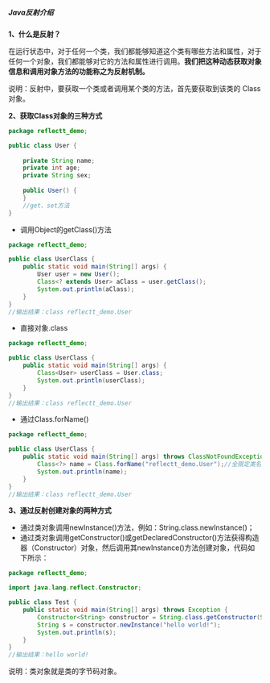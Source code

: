 ##### Java反射介绍

**1、什么是反射？**

在运行状态中，对于任何一个类，我们都能够知道这个类有哪些方法和属性，对于任何一个对象，我们都能够对它的方法和属性进行调用。**我们把这种动态获取对象信息和调用对象方法的功能称之为反射机制。**

说明：反射中，要获取一个类或者调用某个类的方法，首先要获取到该类的 Class 对象。

**2、获取Class对象的三种方式**

```java
package reflectt_demo;

public class User {
    
    private String name;
    private int age;
    private String sex;
    
    public User() {
    }
    //get、set方法
}
```

- 调用Object的getClass()方法

```java
package reflectt_demo;

public class UserClass {
    public static void main(String[] args) {
        User user = new User();
        Class<? extends User> aClass = user.getClass();
        System.out.println(aClass);
    }
}
//输出结果：class reflectt_demo.User
```

- 直接对象.class

```java
package reflectt_demo;

public class UserClass {
    public static void main(String[] args) {
        Class<User> userClass = User.class;
        System.out.println(userClass);
    }
}
//输出结果：class reflectt_demo.User
```

- 通过Class.forName()

```java
package reflectt_demo;

public class UserClass {
    public static void main(String[] args) throws ClassNotFoundException {
        Class<?> name = Class.forName("reflectt_demo.User");//全限定类名（包名+类名）
        System.out.println(name);
    }
}
//输出结果：class reflectt_demo.User
```

**3、通过反射创建对象的两种方式**

- 通过类对象调用newInstance()方法，例如：String.class.newInstance()；
- 通过类对象调用getConstructor()或getDeclaredConstructor()方法获得构造器（Constructor）对象，然后调用其newInstance()方法创建对象，代码如下所示：

```java
package reflectt_demo;

import java.lang.reflect.Constructor;

public class Test {
    public static void main(String[] args) throws Exception {
        Constructor<String> constructor = String.class.getConstructor(String.class);
        String s = constructor.newInstance("hello world!");
        System.out.println(s);
    }
}
//输出结果：hello world!
```

说明：类对象就是类的字节码对象。